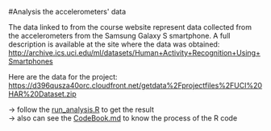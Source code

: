 #Analysis the accelerometers' data 

The data linked to from the course website represent data collected from the accelerometers from the Samsung Galaxy S smartphone. A full description is available at the site where the data was obtained: 
http://archive.ics.uci.edu/ml/datasets/Human+Activity+Recognition+Using+Smartphones 

Here are the data for the project:   
https://d396qusza40orc.cloudfront.net/getdata%2Fprojectfiles%2FUCI%20HAR%20Dataset.zip

  -> follow the [run_analysis.R](https://github.com/grace828822/datasciencecoursera/blob/master/2_Getting_and_Cleaning_Data/Project/run_analysis.R) to get the result  
  -> also can see the [CodeBook.md](https://github.com/grace828822/datasciencecoursera/blob/master/2_Getting_and_Cleaning_Data/Project/CodeBook.md) to know the process of the R code

